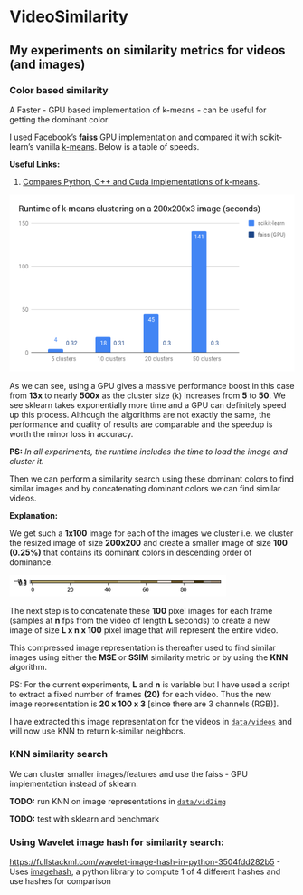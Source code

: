 # VideoSimilarity

## My experiments on similarity metrics for videos (and images)

### Color based similarity

A Faster - GPU based implementation of k-means - can be useful for getting the dominant color

I used Facebook’s [**faiss**](https://github.com/facebookresearch/faiss) GPU implementation and compared it with scikit-learn’s vanilla [k-means](http://scikit-learn.org/stable/modules/generated/sklearn.cluster.KMeans.html). Below is a table of speeds.

**Useful Links:**
1. [Compares Python, C++ and Cuda implementations of k-means](http://www.goldsborough.me/c++/python/cuda/2017/09/10/20-32-46-exploring_k-means_in_python,_c++_and_cuda).

![Runtime of k-means clustering on a 200x200x3 image (seconds)](https://github.com/CoderHam/VideoSimilarity/blob/master/plots/chart.png)

As we can see, using a GPU gives a massive performance boost in this case from **13x** to nearly **500x** as the cluster size (k) increases from **5** to **50**. We see sklearn takes exponentially more time and a GPU can definitely speed up this process. Although the algorithms are not exactly the same, the performance and quality of results are comparable and the speedup is worth the minor loss in accuracy.

**PS:** _In all experiments, the runtime includes the time to load the image and cluster it._

Then we can perform a similarity search using these dominant colors to find similar images and by concatenating dominant colors we can find similar videos.

**Explanation:**

We get such a **1x100** image for each of the images we cluster i.e. we cluster the resized image of size **200x200** and create a smaller image of size **100 (0.25%)** that contains its dominant colors in descending order of dominance.

![Bar of dominant colors ordered by cluster size](https://github.com/CoderHam/VideoSimilarity/blob/master/plots/clustered_bar.png)

The next step is to concatenate these **100** pixel images for each frame (samples at **n** fps from the video of length **L** seconds) to create a new image of size **L x n x 100** pixel image that will represent the entire video.

This compressed image representation is thereafter used to find similar images using either the **MSE** or **SSIM** similarity metric or by using the **KNN** algorithm.

PS: For the current experiments, **L** and **n** is variable but I have used a script to extract a fixed number of frames **(20)** for each video. Thus the new image representation is **20 x 100 x 3** [since there are 3 channels (RGB)].

I have extracted this image representation for the videos in [`data/videos`](https://github.com/CoderHam/VideoSimilarity/tree/master/data/videos) and will now use KNN to return k-similar neighbors.

### KNN similarity search

We can cluster smaller images/features and use the faiss - GPU implementation instead of sklearn.

**TODO:** run KNN on image representations in [`data/vid2img`](https://github.com/CoderHam/VideoSimilarity/tree/master/data/vid2img)

**TODO:** test with sklearn and benchmark

### Using Wavelet image hash for similarity search:

https://fullstackml.com/wavelet-image-hash-in-python-3504fdd282b5 - Uses [imagehash](https://pypi.org/project/ImageHash/), a python library to compute 1 of 4 different hashes and use hashes for comparison
